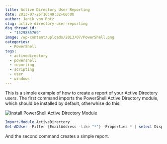 ```yaml
---
title: Active Directory User Reporting
date: 2013-07-25T10:49:32+00:00
author: Janik von Rotz
slug: active-directory-user-reporting
dsq_thread_id:
  - "1529885769"
image: /wp-content/uploads/2013/07/PowerShell.png
categories:
  - PowerShell
tags:
  - activedirectory
  - powershell
  - reporting
  - scripting
  - user
  - windows
---
```

This is a simple example of how to create a report of your Active Directory users.
The first command imports the PowerShell Active Directory module, which should be installed by default, otherwhise do this:

![Install PowerShell Active Directory Module](/wp-content/uploads/2013/07/2013-07-25-11_43_24-Windows-Funktionen.png)

```powershell
Import-Module ActiveDirectory
Get-ADUser -Filter {EmailAddress -like "*"} -Properties * | select DisplayName, GivenName, Name, Surname, mail, SamAccountName, Department, Title, extensionAttribute1, extensionAttribute2 | Out-GridView
```

And the second command creates a simple report.